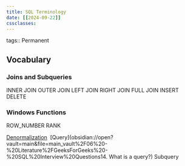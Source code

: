 ```yaml
---
title: SQL Terminology
date: [[2024-09-22]] 
cssclasses:
---
```

tags:: Permanent


## Vocabulary

### Joins and Subqueries
INNER JOIN
OUTER JOIN
LEFT JOIN
RIGHT JOIN
FULL JOIN
INSERT
DELETE

### Windows Functions
ROW_NUMBER
RANK


[Denormalization](https://www.geeksforgeeks.org/denormalization-in-databases) 
[Query](obsidian://open?vault=main&file=main_vault%2F06%20-%20Literature%2FGeeksForGeeks%20-%20SQL%20Interview%20Questions14. What is a query?)
Subquery